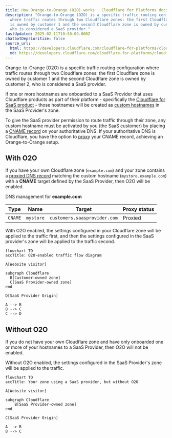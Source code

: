 ```yaml
---
title: How Orange-to-Orange (O2O) works · Cloudflare for Platforms docs
description: "Orange-to-Orange (O2O) is a specific traffic routing configuration
  where traffic routes through two Cloudflare zones: the first Cloudflare zone
  is owned by customer 1 and the second Cloudflare zone is owned by customer 2,
  who is considered a SaaS provider."
lastUpdated: 2025-02-11T10:50:09.000Z
chatbotDeprioritize: false
source_url:
  html: https://developers.cloudflare.com/cloudflare-for-platforms/cloudflare-for-saas/saas-customers/how-it-works/
  md: https://developers.cloudflare.com/cloudflare-for-platforms/cloudflare-for-saas/saas-customers/how-it-works/index.md
---
```


Orange-to-Orange (O2O) is a specific traffic routing configuration where traffic routes through two Cloudflare zones: the first Cloudflare zone is owned by customer 1 and the second Cloudflare zone is owned by customer 2, who is considered a SaaS provider.

If one or more hostnames are onboarded to a SaaS Provider that uses Cloudflare products as part of their platform - specifically the [Cloudflare for SaaS product](https://developers.cloudflare.com/cloudflare-for-platforms/cloudflare-for-saas/) - those hostnames will be created as [custom hostnames](https://developers.cloudflare.com/cloudflare-for-platforms/cloudflare-for-saas/domain-support/) in the SaaS Provider's zone.

To give the SaaS provider permission to route traffic through their zone, any custom hostname must be activated by you (the SaaS customer) by placing a [CNAME record](https://developers.cloudflare.com/cloudflare-for-platforms/cloudflare-for-saas/start/getting-started/#3-have-customer-create-cname-record) on your authoritative DNS. If your authoritative DNS is Cloudflare, you have the option to [proxy](https://developers.cloudflare.com/fundamentals/concepts/how-cloudflare-works/#application-services) your CNAME record, achieving an Orange-to-Orange setup.

## With O2O

If you have your own Cloudflare zone (`example.com`) and your zone contains a [proxied DNS record](https://developers.cloudflare.com/dns/proxy-status/) matching the custom hostname (`mystore.example.com`) with a **CNAME** target defined by the SaaS Provider, then O2O will be enabled.

DNS management for **example.com**

| **Type** | **Name** | **Target** | **Proxy status** |
| - | - | - | - |
| `CNAME` | `mystore` | `customers.saasprovider.com` | Proxied |

With O2O enabled, the settings configured in your Cloudflare zone will be applied to the traffic first, and then the settings configured in the SaaS provider's zone will be applied to the traffic second.

```mermaid
flowchart TD
accTitle: O2O-enabled traffic flow diagram

A[Website visitor]

subgraph Cloudflare
  B[Customer-owned zone]
  C[SaaS Provider-owned zone]
end

D[SaaS Provider Origin]

A --> B
B --> C
C --> D
```

## Without O2O

If you do not have your own Cloudflare zone and have only onboarded one or more of your hostnames to a SaaS Provider, then O2O will not be enabled.

Without O2O enabled, the settings configured in the SaaS Provider's zone will be applied to the traffic.

```mermaid
flowchart TD
accTitle: Your zone using a SaaS provider, but without O2O

A[Website visitor]

subgraph Cloudflare
    B[SaaS Provider-owned zone]
end

C[SaaS Provider Origin]

A --> B
B --> C
```
